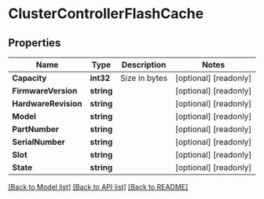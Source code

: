 # ClusterControllerFlashCache

## Properties

Name | Type | Description | Notes
------------ | ------------- | ------------- | -------------
**Capacity** | **int32** | Size in bytes | [optional] [readonly] 
**FirmwareVersion** | **string** |  | [optional] [readonly] 
**HardwareRevision** | **string** |  | [optional] [readonly] 
**Model** | **string** |  | [optional] [readonly] 
**PartNumber** | **string** |  | [optional] [readonly] 
**SerialNumber** | **string** |  | [optional] [readonly] 
**Slot** | **string** |  | [optional] [readonly] 
**State** | **string** |  | [optional] [readonly] 

[[Back to Model list]](../README.md#documentation-for-models) [[Back to API list]](../README.md#documentation-for-api-endpoints) [[Back to README]](../README.md)


